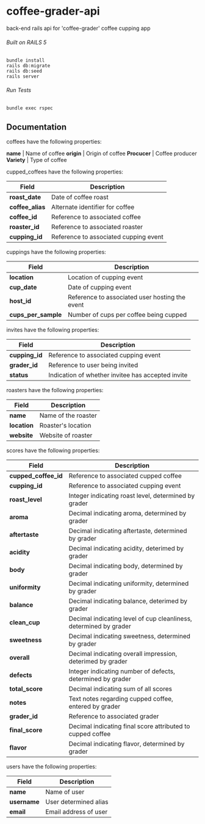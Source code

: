 # coffee-grader-api
back-end rails api for 'coffee-grader' coffee cupping app

###### Built on RAILS 5
    bundle install
    rails db:migrate
    rails db:seed
    rails server
###### Run Tests
    bundle exec rspec


## Documentation

coffees have the following properties:

**name** | Name of coffee
**origin** | Origin of coffee
**Procucer** | Coffee producer
**Variety** | Type of coffee


cupped_coffees have the following properties:

Field | Description
------|------------
**roast_date** | Date of coffee roast
**coffee_alias** | Alternate identifier for coffee
**coffee_id** | Reference to associated coffee
**roaster_id** | Reference to associated roaster
**cupping_id** | Reference to associated cupping event


cuppings have the following properties:

Field | Description
------|------------
**location** | Location of cupping event
**cup_date** | Date of cupping event
**host_id** | Reference to associated user hosting the event
**cups_per_sample** | Number of cups per coffee being cupped


invites have the following properties:

Field | Description
------|------------
**cupping_id** | Reference to associated cupping event
**grader_id** | Reference to user being invited
**status** | Indication of whether invitee has accepted invite


roasters have the following properties:

Field | Description
------|------------
**name** | Name of the roaster
**location** | Roaster's location
**website** | Website of roaster


scores have the following properties:

Field | Description
------|------------
**cupped_coffee_id** | Reference to associated cupped coffee
**cupping_id** | Reference to associated cupping event
**roast_level** | Integer indicating roast level, determined by grader
**aroma** | Decimal indicating aroma, determined by grader
**aftertaste** | Decimal indicating aftertaste, determined by grader
**acidity** | Decimal indicating acidity, deterimed by grader
**body** | Decimal indicating body, determined by grader
**uniformity** | Decimal indicating uniformity, determined by grader
**balance** | Decimal indicating balance, deterimed by grader
**clean_cup** | Decimal indicating level of cup cleanliness, determined by grader
**sweetness** | Decimal indicating sweetness, determined by grader
**overall** | Decimal indicating overall impression, deterimed by grader
**defects** | Integer indicating number of defects, determined by grader
**total_score** | Decimal indicating sum of all scores
**notes** | Text notes regarding cupped coffee, entered by grader
**grader_id** | Reference to associated grader
**final_score** | Decimal indicating final score attributed to cupped coffee
**flavor** | Decimal indicating flavor, determined by grader


users have the following properties:

Field | Description
------|------------
**name** | Name of user
**username** | User determined alias
**email** | Email address of user
